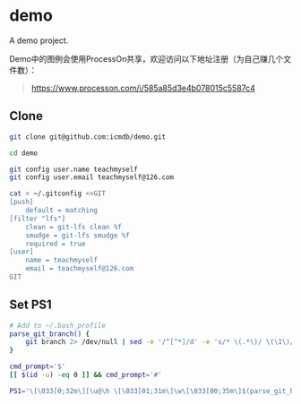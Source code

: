 # demo

A demo project.

Demo中的图例会使用ProcessOn共享，欢迎访问以下地址注册（为自己赚几个文件数）：
> https://www.processon.com/i/585a85d3e4b078015c5587c4

## Clone

```bash
git clone git@github.com:icmdb/demo.git

cd demo

git config user.name teachmyself
git config user.email teachmyself@126.com

cat > ~/.gitconfig <<GIT
[push]
    default = matching
[filter "lfs"]
    clean = git-lfs clean %f
    smudge = git-lfs smudge %f
    required = true
[user]
    name = teachmyself
    email = teachmyself@126.com
GIT
```

## Set PS1

```bash
# Add to ~/.bash_profile
parse_git_branch() {
    git branch 2> /dev/null | sed -e '/^[^*]/d' -e 's/* \(.*\)/ \(\1\)/'
}

cmd_prompt='$'
[[ $(id -u) -eq 0 ]] && cmd_prompt='#'

PS1='\[\033[0;32m\][\u@\h \[\033[01;31m\]\w\[\033[00;35m\]$(parse_git_branch)\[\033[00m\]\[\033[0;32m\]]'${cmd_prompt}'\[\033[00m\] '
```
